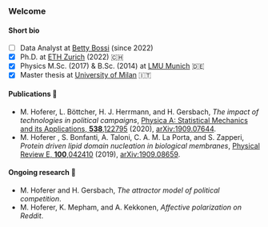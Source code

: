 ### Welcome 

#### Short bio
* [ ] Data Analyst at [Betty Bossi](https://www.bettybossi.ch/) (since 2022)
* [x] Ph.D. at [ETH Zurich](https://ethz.ch/) (2022) 🇨🇭
* [x] Physics M.Sc. (2017) & B.Sc. (2014) at [LMU Munich](https://www.lmu.de/) 🇩🇪
* [x] Master thesis at [University of Milan](https://www.unimi.it/) 🇮🇹

#### Publications 📝
* M. Hoferer, L. Böttcher, H. J. Herrmann, and H. Gersbach, _The impact of technologies in political campaigns_, [Physica A: Statistical Mechanics and its Applications, **538**,122795](https://www.sciencedirect.com/science/article/pii/S0378437119315857) (2020), [arXiv:1909.07644](https://arxiv.org/abs/1909.07644).
* M. Hoferer , S. Bonfanti, A. Taloni, C. A. M. La Porta, and S. Zapperi, _Protein driven lipid domain nucleation in biological membranes_, [Physical Review E, **100**,042410](https://journals.aps.org/pre/abstract/10.1103/PhysRevE.100.042410) (2019), [arXiv:1909.08659](https://arxiv.org/abs/1909.08659).

#### Ongoing research 🧠
* M. Hoferer and H. Gersbach, _The attractor model of political competition_.
* M. Hoferer, K. Mepham, and A. Kekkonen, _Affective polarization on Reddit_.

<!--
**moritzhoferer/moritzhoferer** is a ✨ _special_ ✨ repository because its `README.md` (this file) appears on your GitHub profile.

Here are some ideas to get you started:

- 🔭 I’m currently working on ...
- 🌱 I’m currently learning ...
- 👯 I’m looking to collaborate on ...
- 🤔 I’m looking for help with ...
- 💬 Ask me about ...
- 📫 How to reach me: ...
- 😄 Pronouns: ...
- ⚡ Fun fact: ...
-->
